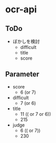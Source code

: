 # ocr-api

## ToDo

- ぼかしを検討
  - difficult
  - title
  - score

## Parameter

- score
  - 6 (or 7)
- difficult
  - 7 (or 6)
- title
  - 11 (( or 7 or 6))
  - 215
- judge
  - 6 (( or 7))
  - 230
